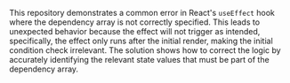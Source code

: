 This repository demonstrates a common error in React's `useEffect` hook where the dependency array is not correctly specified. This leads to unexpected behavior because the effect will not trigger as intended, specifically, the effect only runs after the initial render, making the initial condition check irrelevant. The solution shows how to correct the logic by accurately identifying the relevant state values that must be part of the dependency array.